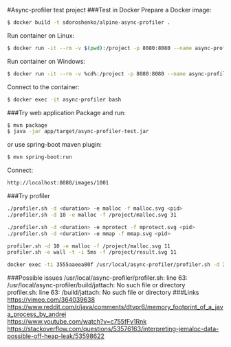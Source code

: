 #Async-profiler test project
###Test in Docker
Prepare a Docker image:
```bash
$ docker build -t sdoroshenko/alpine-async-profiler .
```
Run container on Linux:
```bash
$ docker run -it --rm -v $(pwd):/project -p 8080:8080 --name async-profiler sdoroshenko/alpine-async-profiler
```
Run container on Windows:
```bash
$ docker run -it --rm -v %cd%:/project -p 8080:8080 --name async-profiler sdoroshenko/alpine-async-profiler
```
Connect to the container:
```bash
$ docker exec -it async-profiler bash
```
###Try web application
Package and run:
```bash
$ mvn package
$ java -jar app/target/async-profiler-test.jar
```
or use spring-boot maven plugin:
```bash
$ mvn spring-boot:run
```
Connect:
```bash
http://localhost:8080/images/1001
```
###Try profiler
```bash
./profiler.sh -d <duration> -e malloc -f malloc.svg <pid>  
./profiler.sh -d 10 -e malloc -f /project/malloc.svg 31  

./profiler.sh -d <duration> -e mprotect -f mprotect.svg <pid>  
./profiler.sh -d <duration> -e mmap -f mmap.svg <pid>

profiler.sh -d 10 -e malloc -f /project/malloc.svg 11
profiler.sh -e wall -t -i 5ms -f /project/result.svg 11

docker exec -ti 3555aaeea80f /usr/local/async-profiler/profiler.sh -d 30 -o collapsed -e itimer -f /tmp/collapsed.txt 1
```
###Possible issues
/usr/local/async-profiler/profiler.sh: line 63: /usr/local/async-profiler/build/jattach: No such file or directory  
profiler.sh: line 63: /build/jattach: No such file or directory
###Links
https://vimeo.com/364039638   
https://www.reddit.com/r/java/comments/dtvpr6/memory_footprint_of_a_java_process_by_andrei  
https://www.youtube.com/watch?v=c755fFv1Rnk  
https://stackoverflow.com/questions/53576163/interpreting-jemaloc-data-possible-off-heap-leak/53598622   

